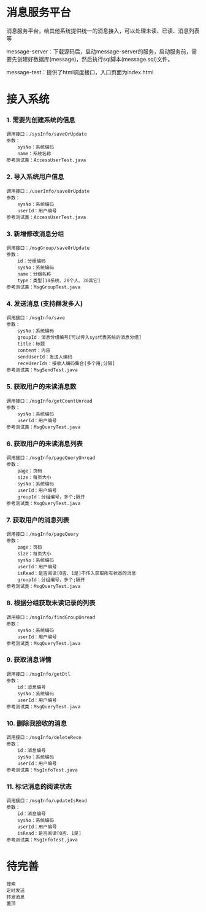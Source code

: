 ﻿# 消息服务平台
消息服务平台，给其他系统提供统一的消息接入，可以处理未读、已读、消息列表等

message-server：下载源码后，启动message-server的服务，启动服务前，需要先创建好数据库(message)，然后执行sql脚本(message.sql)文件。

message-test：提供了html调度接口，入口页面为index.html

# 接入系统
### 1. 需要先创建系统的信息
```
调用接口：/sysInfo/saveOrUpdate
参数：
    sysNo：系统编码
    name：系统名称
参考测试类：AccessUserTest.java
```

### 2. 导入系统用户信息
```
调用接口：/userInfo/saveOrUpdate
参数：
	sysNo：系统编码
    userId：用户编号
参考测试类：AccessUserTest.java
```

### 3. 新增修改消息分组
```
调用接口：/msgGroup/saveOrUpdate
参数：
    id：分组编码
    sysNo：系统编码
    name：分组名称
    type：类型[10系统、20个人、30其它]
参考测试类：MsgGroupTest.java
```

### 4. 发送消息 (支持群发多人)
```
调用接口：/msgInfo/save
参数：
    sysNo：系统编码
    groupId：消息分组编号[可以传入sys代表系统的消息分组]
    title：标题
    content：内容
    sendUserId：发送人编码
    receUserIds：接收人编码集合[多个用;分隔]
参考测试类：MsgSendTest.java
```

### 5. 获取用户的未读消息数
```
调用接口：/msgInfo/getCountUnread
参数：
    sysNo：系统编码
    userId：用户编号
参考测试类：MsgQueryTest.java
```

### 6. 获取用户的未读消息列表
```
调用接口：/msgInfo/pageQueryUnread
参数：
    page：页码
    size：每页大小
    sysNo：系统编码
    userId：用户编号
    groupId：分组编号，多个;隔开
参考测试类：MsgQueryTest.java
```

### 7. 获取用户的消息列表
```
调用接口：/msgInfo/pageQuery
参数：
    page：页码
    size：每页大小
    sysNo：系统编码
    userId：用户编号
    isRead：是否阅读[0否、1是]不传入获取所有状态的消息
    groupId：分组编号，多个;隔开
参考测试类：MsgQueryTest.java
```

### 8. 根据分组获取未读记录的列表
```
调用接口：/msgInfo/findGroupUnread
参数：
    sysNo：系统编码
    userId：用户编号
参考测试类：MsgQueryTest.java
```

### 9. 获取消息详情
```
调用接口：/msgInfo/getDtl
参数：
    id：消息编号
    sysNo：系统编码
    userId：用户编号
参考测试类：MsgQueryTest.java
```

### 10. 删除我接收的消息
```
调用接口：/msgInfo/deleteRece
参数：
    id：消息编号
    sysNo：系统编码
    userId：用户编号
参考测试类：MsgInfoTest.java
```

### 11. 标记消息的阅读状态
```
调用接口：/msgInfo/updateIsRead
参数：
    id：消息编号
    sysNo：系统编码
    userId：用户编号
    isRead：是否阅读[0否、1是]
参考测试类：MsgInfoTest.java
```

# 待完善
```
搜索
定时发送
转发消息
置顶
```
